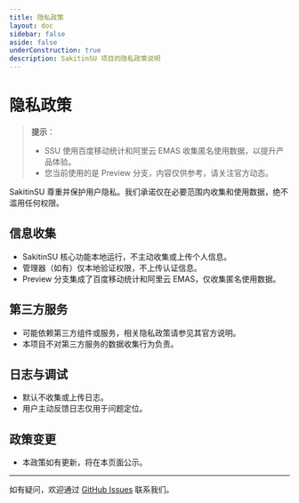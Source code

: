 ```yaml
---
title: 隐私政策
layout: doc
sidebar: false
aside: false
underConstruction: true
description: SakitinSU 项目的隐私政策说明
---
```


# 隐私政策

> **提示**：
> - SSU 使用百度移动统计和阿里云 EMAS 收集匿名使用数据，以提升产品体验。
> - 您当前使用的是 Preview 分支，内容仅供参考，请关注官方动态。

SakitinSU 尊重并保护用户隐私。我们承诺仅在必要范围内收集和使用数据，绝不滥用任何权限。

## 信息收集

- SakitinSU 核心功能本地运行，不主动收集或上传个人信息。
- 管理器（如有）仅本地验证权限，不上传认证信息。
- Preview 分支集成了百度移动统计和阿里云 EMAS，仅收集匿名使用数据。

## 第三方服务

- 可能依赖第三方组件或服务，相关隐私政策请参见其官方说明。
- 本项目不对第三方服务的数据收集行为负责。

## 日志与调试

- 默认不收集或上传日志。
- 用户主动反馈日志仅用于问题定位。

## 政策变更

- 本政策如有更新，将在本页面公示。

---

如有疑问，欢迎通过 [GitHub Issues](https://github.com/OOM-WG/SSU_Docs/issues) 联系我们。
